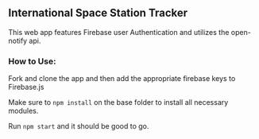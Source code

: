 ## International Space Station Tracker

This web app features Firebase user Authentication and utilizes the open-notify api.

### How to Use:
Fork and clone the app and then add the appropriate firebase keys to Firebase.js

Make sure to ```npm install``` on the base folder to install all necessary modules.

Run ```npm start``` and it should be good to go.
